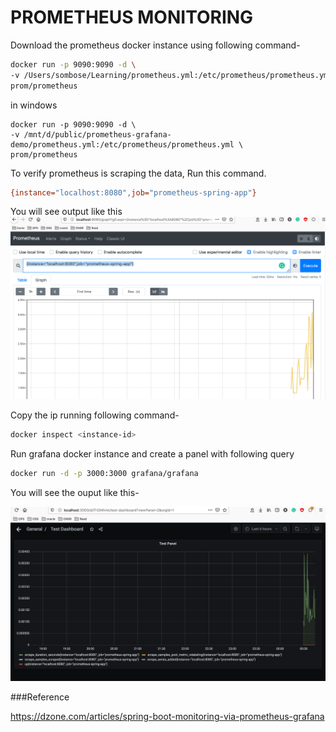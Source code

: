 # PROMETHEUS MONITORING

Download the prometheus docker instance using following command-

```sh
docker run -p 9090:9090 -d \
-v /Users/sombose/Learning/prometheus.yml:/etc/prometheus/prometheus.yml \
prom/prometheus
```
in windows
```shell
docker run -p 9090:9090 -d \
-v /mnt/d/public/prometheus-grafana-demo/prometheus.yml:/etc/prometheus/prometheus.yml \
prom/prometheus
```


To verify prometheus is scraping the data, Run this command.

```sh
{instance="localhost:8080",job="prometheus-spring-app"}
```

You will see output like this 
![screenshot_1](https://github.com/Someshbose/grafana-spring-app/blob/master/images/Screenshot_1.png)

Copy the ip running following command-
```sh
docker inspect <instance-id>
```

Run grafana docker instance and create a panel with following query

```sh
docker run -d -p 3000:3000 grafana/grafana
```

You will see the ouput like this-

![screenshot2](https://github.com/Someshbose/grafana-spring-app/blob/master/images/Screenshot_2.png)


###Reference

https://dzone.com/articles/spring-boot-monitoring-via-prometheus-grafana

